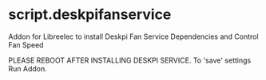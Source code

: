 # script.deskpifanservice
Addon for Libreelec to install Deskpi Fan Service Dependencies and Control Fan Speed

PLEASE REBOOT AFTER INSTALLING DESKPI SERVICE.
To 'save' settings Run Addon.
